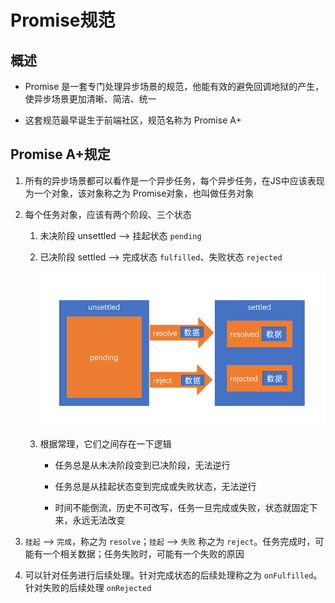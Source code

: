 # Promise规范

## 概述

+ Promise 是一套专门处理异步场景的规范，他能有效的避免回调地狱的产生，使异步场景更加清晰、简洁、统一

+ 这套规范最早诞生于前端社区，规范名称为 Promise A+

## Promise A+规定

1. 所有的异步场景都可以看作是一个异步任务，每个异步任务，在JS中应该表现为一个对象，该对象称之为 Promise对象，也叫做任务对象

2. 每个任务对象，应该有两个阶段、三个状态

    1. 未决阶段 unsettled  —> 挂起状态 `pending`

    2. 已决阶段 settled —> 完成状态 `fulfilled`、失败状态 `rejected`

        ![模型](image/模型.png)

    3. 根据常理，它们之间存在一下逻辑

          - 任务总是从未决阶段变到已决阶段，无法逆行

          - 任务总是从挂起状态变到完成或失败状态，无法逆行

          - 时间不能倒流，历史不可改写，任务一旦完成或失败，状态就固定下来，永远无法改变

3. `挂起` —> `完成`，称之为 `resolve`；`挂起` —> `失败` 称之为 `reject`。任务完成时，可能有一个相关数据；任务失败时，可能有一个失败的原因

4. 可以针对任务进行后续处理。针对完成状态的后续处理称之为 `onFulfilled`。针对失败的后续处理 `onRejected`
